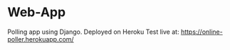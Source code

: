 # Web-App
Polling app using Django. Deployed on Heroku
Test live at: https://online-poller.herokuapp.com/
